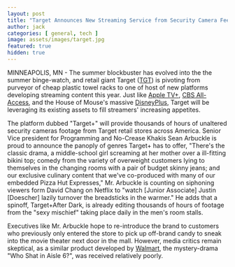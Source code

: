 ```yaml
---
layout: post
title: "Target Announces New Streaming Service from Security Camera Feeds"
author: jack
categories: [ general, tech ]
image: assets/images/target.jpg
featured: true
hidden: true
---
```


MINNEAPOLIS, MN - The summer blockbuster has evolved into the the summer binge-watch, and retail giant Target ([TGT](https://www.nyse.com/quote/XNYS:TGT)) is pivoting from purveyor of cheap plastic towel racks to one of host of new platforms developing streaming content this year. Just like [Apple TV+](https://www.apple.com/tv/), [CBS All-Access](https://www.cbs.com/all-access/), and the House of Mouse's massive [DisneyPlus](https://preview.disneyplus.com/), Target will be leveraging its existing assets to fill streamers' increasing appetites. 

The platform dubbed "Target+" will provide thousands of hours of unaltered security cameras footage from Target retail stores across America. Senior Vice president for Programming and No-Crease Khakis Sean Arbuckle is proud to announce the panoply of genres Target+ has to offer, "There's the classic drama, a middle-school girl screaming at her mother over a ill-fitting bikini top; comedy from the variety of overweight customers lying to themselves in the changing rooms with a pair of budget skinny jeans; and our exclusive culinary content that we've co-produced with many of our embedded Pizza Hut Expresses," Mr. Arbuckle is counting on siphoning viewers form David Chang on Netflix to "watch [Junior Associate] Justin [Doescher] lazily turnover the breadsticks in the warmer." He adds that a spinoff, Target+After Dark, is already editing thousands of hours of footage from the "sexy mischief" taking place daily in the men's room stalls.

Executives like Mr. Arbuckle hope to re-introduce the brand to customers who previously only entered the store to pick up off-brand candy to sneak into the movie theater next door in the mall. However, media critics remain skeptical, as a similar product developed by [Walmart](https://finance.yahoo.com/quote/WMT), the mystery-drama "Who Shat in Aisle 6?", was received relatively poorly.